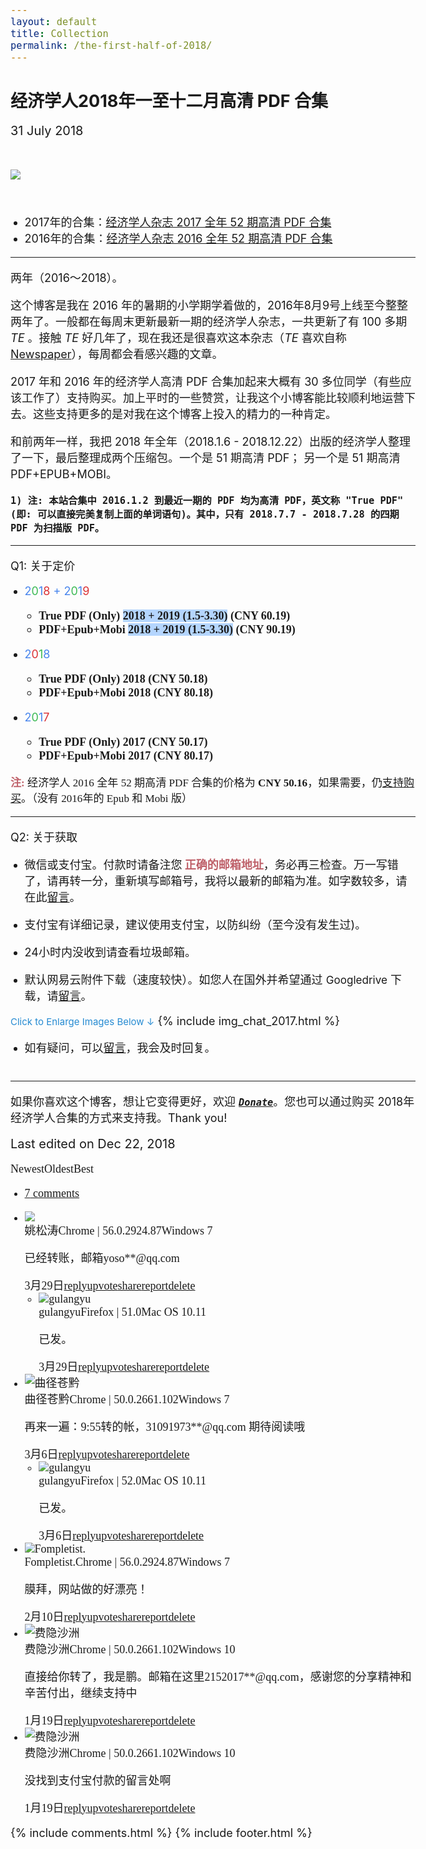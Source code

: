 ```yaml
---
layout: default
title: Collection
permalink: /the-first-half-of-2018/
---
```


<h2 style="margin-bottom: 1rem;">经济学人2018年一至十二月高清 PDF 合集</h2>

<span class="post-date"><i class="fa fa-calendar" aria-hidden="true" style="margin-bottom: .5em"></i> 31 July 2018</span>

<img src="https://paypal.b0.upaiyun.com/public/img/header/img_the-first-half-of-2018.png" style="margin: 2rem 0 2.2rem 0" />


* 2017年的合集：<a href="https://xmuplus.github.io/the-first-half-of-2017/" target="_blank">经济学人杂志 2017 全年 52 期高清 PDF 合集</a>
* 2016年的合集：<a href="https://xmuplus.github.io/the-first-half-of-2016/" target="_blank">经济学人杂志 2016 全年 52 期高清 PDF 合集</a>
<hr>


两年（2016～2018）。

这个博客是我在 2016 年的暑期的小学期学着做的，2016年8月9号上线至今整整两年了。一般都在每周末更新最新一期的经济学人杂志，一共更新了有 100 多期 <i>TE</i> 。接触 <i>TE</i> 好几年了，现在我还是很喜欢这本杂志（<i>TE</i>  喜欢自称 <a href="/newspaper/" target="_blank">Newspaper</a>），每周都会看感兴趣的文章。

2017 年和 2016 年的经济学人高清 PDF 合集加起来大概有 30 多位同学（有些应该工作了）支持购买。加上平时的一些赞赏，让我这个小博客能比较顺利地运营下去。这些支持更多的是对我在这个博客上投入的精力的一种肯定。

和前两年一样，我把 2018 年全年（2018.1.6 - 2018.12.22）出版的经济学人整理了一下，最后整理成两个压缩包。一个是 51 期高清 PDF； 另一个是 51 期高清 PDF+EPUB+MOBI。

<i class="fa fa-star" style="color: #f4c20d;font-size: 95%;"></i> **`1) 注: 本站合集中 2016.1.2 到最近一期的 PDF 均为高清 PDF，英文称 "True PDF" (即: 可以直接完美复制上面的单词语句)。其中，只有 2018.7.7 - 2018.7.28 的四期 PDF 为扫描版 PDF。`**

<!--
<p style="color:#3cba54; font-size: 80%;">Update: 增加 10 月份开始的，更新至 2018.10.28 期，共 43 期。<br/>

<span style="color:#3cba54">update: 增加 11 月份开始的，更新至 2018.11.25 期，共 47 期。</span><br/>

<span style="color:#4885ed">update: 更新至 2018.12.23 期，共 51 期。</span>
<br/><span class="news5">END. <i class="fa fa-github-alt" aria-hidden="true"></i></span>
</p>
-->



<hr/>

Q1: 关于定价<br/>
- <span style="color:#4885ed;">2</span><span style="color:#3cba54">0</span><span style="color:#4885ed">1</span><span style="color:#db3236">8</span> <span style="color:#4885ed">+</span> <span style="color:#4885ed;">2</span><span style="color:#3cba54">0</span><span style="color:#4885ed">1</span><span style="color:#db3236">9</span>
    - <span class="price">True PDF (Only) <span style="background:#B4D5FE;">2018 + 2019 (1.5-3.30)</span> (CNY 60.19)</span>
    - <span class="price">PDF+Epub+Mobi <span style="background:#B4D5FE;">2018 + 2019 (1.5-3.30)</span> (CNY 90.19)</span>

- <span style="color:#4885ed;">2</span><span style="color:#db3236">0</span><span style="color:#3cba54">1</span><span style="color:#4885ed">8</span>
    - <span class="price">True PDF (Only) 2018 (CNY 50.18)</span>
    - <span class="price">PDF+Epub+Mobi 2018 (CNY 80.18)</span>

- <span style="color:#4885ed;">2</span><span style="color:#3cba54">0</span><span style="color:#4885ed">1</span><span style="color:#db3236">7</span>
    - <span class="price">True PDF (Only) 2017 (CNY 50.17)</span>
    - <span class="price">PDF+Epub+Mobi 2017 (CNY 80.17)</span>

<span class="price_2"><span class="news3">注:</span> 经济学人 2016 全年 52 期高清 PDF 合集的价格为 <b>CNY 50.16</b>，如果需要，仍<a href="https://xmuplus.github.io/the-first-half-of-2016/" target="_blank">支持购买</a>。（没有 2016年的 Epub 和 Mobi 版）</span>

<hr/>

Q2: 关于获取<br/>
- 微信或支付宝。付款时请备注您<span class="news3"> 正确的邮箱地址</span>，务必再三检查。万一写错了，请再转一分，重新填写邮箱号，我将以最新的邮箱为准。如字数较多，请在此<a href="http://mocun.me/comment/" target="_blank">留言</a>。

- 支付宝有详细记录，建议使用支付宝，以防纠纷（至今没有发生过)。

- 24小时内没收到请查看垃圾邮箱。

- 默认网易云附件下载（速度较快）。如您人在国外并希望通过 <span style="font-size:95%;">Googledrive</span> 下载，请<a href="http://mocun.me/comment/" target="_blank">留言</a>。

<span style="font-size: 15px; color:#268bd2">Click to Enlarge Images Below ↓</span>
{% include img_chat_2017.html %}

- 如有疑问，可以<a href="http://mocun.me/comment/" target="_blank">留言</a>，我会及时回复。

&nbsp;
<hr style="margin-top: -1rem">


如果你喜欢这个博客，想让它变得更好，欢迎 <a title="Thanks for your support!" href="/donate/"><b><i><code>Donate</code></i></b></a>。您也可以通过购买 2018年经济学人合集的方式来支持我。Thank you!



<style>
ul, ol, dl {
    margin-left: -0.5rem;
}
.news3 {color:#bf616a;font-weight:bold;}
.news4 {color:#bf616a;}
.news5 {color:#3cba54;font-weight:bold}
body {
    font-family: -apple-system,"Helvetica Neue",Helvetica,Arial,"PingFang SC","Hiragino Sans GB","WenQuanYi Micro Hei","Microsoft Yahei",sans-serif;
    -webkit-font-smoothing: antialiased !important;
}
#ds-thread {
    font-family: "PT Serif", Georgia, "Times New Roman", serif;
}
@media (min-width:38em) {
body {
    font-size: 18px;
}
}
.post-date, .social-icons{font-size: 20px;}
.my-gallery {width: 100%;float: left;}
.my-gallery img {width: 100%;height: auto;}
.my-gallery figure {display: block;float: left;margin: 0 5px 5px 0;width: 140px;}
.my-gallery figcaption {display: none;}
/* pswp height-fixed */
.monoh{width: 100%;float: left;clear:both;margin-bottom:0.7rem;}
.monoh figure {display:block;float:left;margin: 0 25px 5px 0;height: 130px; width: auto;}
.monoh img {width:auto;height: 100%;}
.monoh figcaption{display: none}

/* option */
.price{
	font-family: MiloSerifPro, Palatino, serif;
	font-weight: bold;
}
.price_2{
    font-family: MiloSerifPro, Palatino, serif;
    font-size: 95%;
}
a:hover{
	text-decoration: underline;
}
</style>



<span class="post-date" style="text-align: right; margin:1.5rem 0 6rem 0; ">Last edited on Dec 22, 2018</span>



<!-- Comments -->
<div class="ds-thread" id="ds-thread">
    <div id="ds-reset">
        <div class="ds-comments-info">
            <div class="ds-sort"><a class="ds-order-desc ds-current">Newest</a><a class="ds-order-asc">Oldest</a><a class="ds-order-hot">Best</a></div>
            <ul class="ds-comments-tabs">
                <li class="ds-tab"><a class="ds-comments-tab-duoshuo ds-current" href="javascript:void(0);"><span class="ds-highlight">7</span> comments</a></li>
            </ul>
        </div>
        <ul class="ds-comments">
            <li class="ds-post">
                <div class="ds-post-self">
                    <div class="ds-avatar">
                        <a><img src="/public/img/duoshuo/姚松涛.jpg"></a>
                    </div>
                    <div class="ds-comment-body">
                        <div class="ds-comment-header"><a class="ds-user-name ds-highlight">姚松涛</a><span class="this_ua browser Chrome">Chrome | 56.0.2924.87</span><span class="this_ua platform Windows">Windows 7</span></div>
                        <p>已经转账，邮箱yoso**@qq.com</p>
                        <div class="ds-comment-footer ds-comment-actions"><span class="ds-time" datetime="2017-03-29T12:01:37+08:00">3月29日</span><a class="ds-post-reply" href="javascript:void(0);"><span class="ds-icon ds-icon-reply"></span>reply</a><a class="ds-post-likes" href="javascript:void(0);"><span class="ds-icon ds-icon-like"></span>upvote</a><a class="ds-post-repost" href="javascript:void(0);"><span class="ds-icon ds-icon-share"></span>share</a><a class="ds-post-report" href="javascript:void(0);"><span class="ds-icon ds-icon-report"></span>report</a><a class="ds-post-delete" href="javascript:void(0);"><span class="ds-icon ds-icon-delete"></span>delete</a></div>
                    </div>
                </div>
                <ul class="ds-children">
                    <li class="ds-post">
                        <div class="ds-post-self">
                            <div class="ds-avatar">
                                <a><img src="/public/img/duoshuo/268063.jpg" alt="gulangyu"></a>
                            </div>
                            <div class="ds-comment-body">
                                <div class="ds-comment-header"><a class="ds-user-name ds-highlight">gulangyu</a><span class="this_ua browser Firefox">Firefox | 51.0</span><span class="this_ua platform Mac OS">Mac OS 10.11</span></div>
                                <p>已发。</p>
                                <div class="ds-comment-footer ds-comment-actions"><span class="ds-time" datetime="2017-03-29T13:48:58+08:00">3月29日</span><a class="ds-post-reply" href="javascript:void(0);"><span class="ds-icon ds-icon-reply"></span>reply</a><a class="ds-post-likes" href="javascript:void(0);"><span class="ds-icon ds-icon-like"></span>upvote</a><a class="ds-post-repost" href="javascript:void(0);"><span class="ds-icon ds-icon-share"></span>share</a><a class="ds-post-report" href="javascript:void(0);"><span class="ds-icon ds-icon-report"></span>report</a><a class="ds-post-delete" href="javascript:void(0);"><span class="ds-icon ds-icon-delete"></span>delete</a></div>
                            </div>
                        </div>
                    </li>
                </ul>
            </li>
            <li class="ds-post">
                <div class="ds-post-self">
                    <div class="ds-avatar"><img src="/public/img/duoshuo/曲径苍黔.jpg" alt="曲径苍黔"></div>
                    <div class="ds-comment-body">
                        <div class="ds-comment-header"><span class="ds-user-name">曲径苍黔</span><span class="this_ua browser Chrome">Chrome | 50.0.2661.102</span><span class="this_ua platform Windows">Windows 7</span></div>
                        <p>再来一遍：9:55转的帐，31091973**@qq.com 期待阅读哦</p>
                        <div class="ds-comment-footer ds-comment-actions"><span class="ds-time" datetime="2017-03-06T22:14:35+08:00">3月6日</span><a class="ds-post-reply" href="javascript:void(0);"><span class="ds-icon ds-icon-reply"></span>reply</a><a class="ds-post-likes" href="javascript:void(0);"><span class="ds-icon ds-icon-like"></span>upvote</a><a class="ds-post-repost" href="javascript:void(0);"><span class="ds-icon ds-icon-share"></span>share</a><a class="ds-post-report" href="javascript:void(0);"><span class="ds-icon ds-icon-report"></span>report</a><a class="ds-post-delete" href="javascript:void(0);"><span class="ds-icon ds-icon-delete"></span>delete</a></div>
                    </div>
                </div>
                <ul class="ds-children">
                    <li class="ds-post">
                        <div class="ds-post-self">
                            <div class="ds-avatar">
                                <a><img src="/public/img/duoshuo/268063.jpg" alt="gulangyu"></a>
                            </div>
                            <div class="ds-comment-body">
                                <div class="ds-comment-header"><a class="ds-user-name ds-highlight">gulangyu</a><span class="this_ua browser Firefox">Firefox | 52.0</span><span class="this_ua platform Mac OS">Mac OS 10.11</span></div>
                                <p>已发。</p>
                                <div class="ds-comment-footer ds-comment-actions"><span class="ds-time" datetime="2017-03-06T23:06:56+08:00">3月6日</span><a class="ds-post-reply" href="javascript:void(0);"><span class="ds-icon ds-icon-reply"></span>reply</a><a class="ds-post-likes" href="javascript:void(0);"><span class="ds-icon ds-icon-like"></span>upvote</a><a class="ds-post-repost" href="javascript:void(0);"><span class="ds-icon ds-icon-share"></span>share</a><a class="ds-post-report" href="javascript:void(0);"><span class="ds-icon ds-icon-report"></span>report</a><a class="ds-post-delete" href="javascript:void(0);"><span class="ds-icon ds-icon-delete"></span>delete</a></div>
                            </div>
                        </div>
                    </li>
                </ul>
            </li>
            <li class="ds-post">
                <div class="ds-post-self">
                    <div class="ds-avatar"><img src="/public/img/duoshuo/Fompletist.jpg" alt="Fompletist."></div>
                    <div class="ds-comment-body">
                        <div class="ds-comment-header"><span class="ds-user-name">Fompletist.</span><span class="this_ua browser Chrome">Chrome | 56.0.2924.87</span><span class="this_ua platform Windows">Windows 7</span></div>
                        <p>膜拜，网站做的好漂亮！</p>
                        <div class="ds-comment-footer ds-comment-actions"><span class="ds-time" datetime="2017-02-10T11:26:47+08:00">2月10日</span><a class="ds-post-reply" href="javascript:void(0);"><span class="ds-icon ds-icon-reply"></span>reply</a><a class="ds-post-likes" href="javascript:void(0);"><span class="ds-icon ds-icon-like"></span>upvote</a><a class="ds-post-repost" href="javascript:void(0);"><span class="ds-icon ds-icon-share"></span>share</a><a class="ds-post-report" href="javascript:void(0);"><span class="ds-icon ds-icon-report"></span>report</a><a class="ds-post-delete" href="javascript:void(0);"><span class="ds-icon ds-icon-delete"></span>delete</a></div>
                    </div>
                </div>
            </li>
            <li class="ds-post">
                <div class="ds-post-self">
                    <div class="ds-avatar">
                        <a><img src="/public/img/duoshuo/费隐沙洲.jpg" alt="费隐沙洲"></a>
                    </div>
                    <div class="ds-comment-body">
                        <div class="ds-comment-header"><a class="ds-user-name ds-highlight">费隐沙洲</a><span class="this_ua browser Chrome">Chrome | 50.0.2661.102</span><span class="this_ua platform Windows">Windows 10</span></div>
                        <p>直接给你转了，我是鹏。邮箱在这里2152017**@qq.com，感谢您的分享精神和辛苦付出，继续支持中</p>
                        <div class="ds-comment-footer ds-comment-actions"><span class="ds-time" datetime="2017-01-19T16:24:13+08:00">1月19日</span><a class="ds-post-reply" href="javascript:void(0);"><span class="ds-icon ds-icon-reply"></span>reply</a><a class="ds-post-likes" href="javascript:void(0);"><span class="ds-icon ds-icon-like"></span>upvote</a><a class="ds-post-repost" href="javascript:void(0);"><span class="ds-icon ds-icon-share"></span>share</a><a class="ds-post-report" href="javascript:void(0);"><span class="ds-icon ds-icon-report"></span>report</a><a class="ds-post-delete" href="javascript:void(0);"><span class="ds-icon ds-icon-delete"></span>delete</a></div>
                    </div>
                </div>
            </li>
            <li class="ds-post">
                <div class="ds-post-self">
                    <div class="ds-avatar">
                        <a><img src="/public/img/duoshuo/费隐沙洲.jpg" alt="费隐沙洲"></a>
                    </div>
                    <div class="ds-comment-body">
                        <div class="ds-comment-header"><a class="ds-user-name ds-highlight">费隐沙洲</a><span class="this_ua browser Chrome">Chrome | 50.0.2661.102</span><span class="this_ua platform Windows">Windows 10</span></div>
                        <p>没找到支付宝付款的留言处啊</p>
                        <div class="ds-comment-footer ds-comment-actions"><span class="ds-time" datetime="2017-01-19T16:19:47+08:00">1月19日</span><a class="ds-post-reply" href="javascript:void(0);"><span class="ds-icon ds-icon-reply"></span>reply</a><a class="ds-post-likes" href="javascript:void(0);"><span class="ds-icon ds-icon-like"></span>upvote</a><a class="ds-post-repost" href="javascript:void(0);"><span class="ds-icon ds-icon-share"></span>share</a><a class="ds-post-report" href="javascript:void(0);"><span class="ds-icon ds-icon-report"></span>report</a><a class="ds-post-delete" href="javascript:void(0);"><span class="ds-icon ds-icon-delete"></span>delete</a></div>
                    </div>
                </div>
            </li>
        </ul>
    </div>
</div>
{% include comments.html %}
{% include footer.html %}